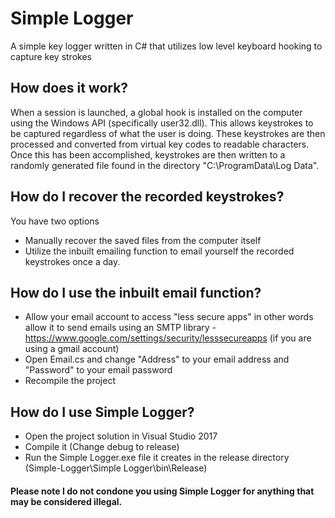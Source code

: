 # Simple Logger
A simple key logger written in C# that utilizes low level keyboard hooking to capture key strokes

## How does it work?
When a session is launched, a global hook is installed on the computer using the Windows API (specifically user32.dll). This allows keystrokes to be captured regardless of what the user is doing. These keystrokes are then processed and converted from virtual key codes to readable characters. Once this has been accomplished, keystrokes are then written to a randomly generated file found in the directory "C:\ProgramData\Log Data".

## How do I recover the recorded keystrokes?
You have two options
* Manually recover the saved files from the computer itself 
* Utilize the inbuilt emailing function to email yourself the recorded keystrokes once a day.

## How do I use the inbuilt email function?
* Allow your email account to access "less secure apps" in other words allow it to send emails using an SMTP library - https://www.google.com/settings/security/lesssecureapps (if you are using a gmail account)
* Open Email.cs and change "Address" to your email address and "Password" to your email password
* Recompile the project

## How do I use Simple Logger?
* Open the project solution in Visual Studio 2017
* Compile it  (Change debug to release)
* Run the Simple Logger.exe file it creates in the release directory (Simple-Logger\Simple Logger\bin\Release)

#### Please note I do not condone you using Simple Logger for anything that may be considered illegal.
